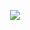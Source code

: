 <p align="center"> <img src="https://github-readme-stats.vercel.app/api?username=tarkerin&count_private=true&theme=dracula&show_icons=false&hide_border=true" /> </p>


